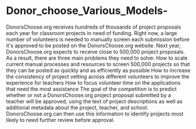 # Donor_choose_Various_Models-
DonorsChoose.org receives hundreds of thousands of project proposals each year for classroom projects in need of funding. Right now, a large number of volunteers is needed to manually screen each submission before it's approved to be posted on the DonorsChoose.org website.  Next year, DonorsChoose.org expects to receive close to 500,000 project proposals. As a result, there are three main problems they need to solve:  How to scale current manual processes and resources to screen 500,000 projects so that they can be posted as quickly and as efficiently as possible How to increase the consistency of project vetting across different volunteers to improve the experience for teachers How to focus volunteer time on the applications that need the most assistance The goal of the competition is to predict whether or not a DonorsChoose.org project proposal submitted by a teacher will be approved, using the text of project descriptions as well as additional metadata about the project, teacher, and school. DonorsChoose.org can then use this information to identify projects most likely to need further review before approval.
